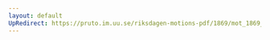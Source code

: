 ```yaml
---
layout: default
UpRedirect: https://pruto.im.uu.se/riksdagen-motions-pdf/1869/mot_1869__ak__257/mot_1869__ak__257-001.pdf
---
```

